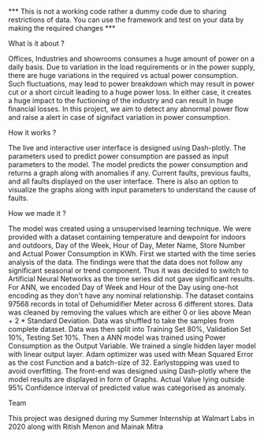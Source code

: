 *** This is not a working code rather a dummy code due to sharing restrictions of data. You can use the framework and test on your data by making the required changes ***


What is it about ?

Offices, Industries and showrooms consumes a huge amount of power on a daily basis. Due to variation in the load requirements or in the power supply, there are huge variations in the required vs actual power consumption. Such fluctuations, may lead to power breakdown which may result in power cut or a short circuit leading to a huge power loss. In either case, it creates a huge impact to the fuctioning of the industry and can result in huge financial losses. In this project, we aim to detect any abnormal power flow and raise a alert in case of signifact variation in power consumption. 

How it works ?

The live and interactive user interface is designed using Dash-plotly. The parameters used to predict power consumption are passed as input parameters to the model. The model predicts the power consumption and returns a graph along with anomalies if any. Current faults, previous faults, and all faults displayed on the user interface. There is also an option to visualize the graphs along with input parameters to understand the cause of faults. 

How we made it ?

The model was created using a unsupervised learning technique. We were provided with a dataset containing temperature and dewpoint for indoors and outdoors, Day of the Week, Hour of Day, Meter Name, Store Number and Actual Power Consumption in KWh. First we started with the time series analysis of the data. The findings were that the data does not follow any significant seasonal or trend component. Thus it was decided to switch to Artificial Neural Networks as the time series did not gave significant results. For ANN, we encoded Day of Week and Hour of the Day using one-hot encoding as they don't have any nominal relationship. The dataset contains 97568 records in total of Dehumidifier Meter across 6 different stores. Data was cleaned by removing the values which are either 0 or lies above Mean + 2 * Standard Deviation. Data was shuffled to take the samples from complete dataset. Data was then split into Training Set 80%, Validation Set 10%, Testing Set 10%. Then a ANN model was trained using Power Consumption as the Output Variable. We trained a single hidden layer model with linear output layer. Adam optimizer was used with Mean Squared Error as the cost Function and a batch-size of 32. Earlystopping was used to avoid overfitting. The front-end was designed using Dash-plotly where the model results are displayed in form of Graphs. Actual Value lying outside 95% Confidence interval of predicted value was categorised as anomaly. 

Team

This project was designed during my Summer Internship at Walmart Labs in 2020 along with Ritish Menon and Mainak Mitra
 

